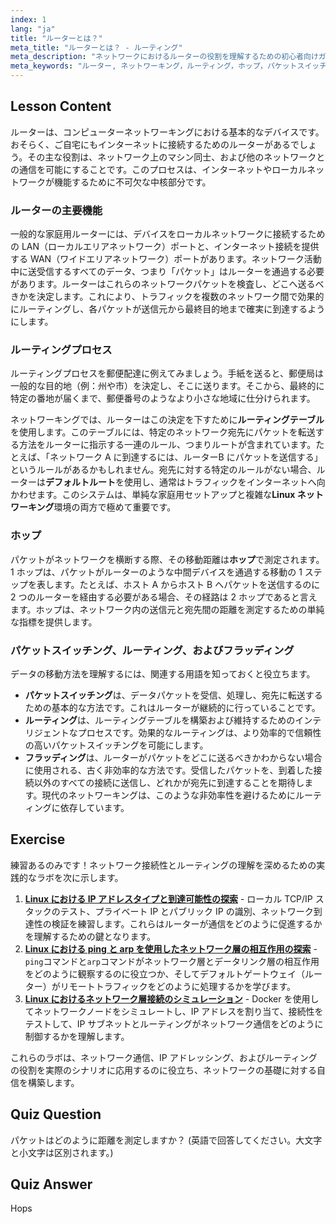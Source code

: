 ```yaml
---
index: 1
lang: "ja"
title: "ルーターとは？"
meta_title: "ルーターとは？ - ルーティング"
meta_description: "ネットワークにおけるルーターの役割を理解するための初心者向けガイド。ルーティング、パケットスイッチング、ホップ、ルーターがルーティングテーブルを使用してネットワーク間でデータを転送する方法について学びます。Linux ネットワーキング学習に不可欠なネットワークガイドです。"
meta_keywords: "ルーター, ネットワーキング，ルーティング，ホップ，パケットスイッチング，Linux ネットワーキング，初心者チュートリアル，ネットワークガイド"
---
```


## Lesson Content

ルーターは、コンピューターネットワーキングにおける基本的なデバイスです。おそらく、ご自宅にもインターネットに接続するためのルーターがあるでしょう。その主な役割は、ネットワーク上のマシン同士、および他のネットワークとの通信を可能にすることです。このプロセスは、インターネットやローカルネットワークが機能するために不可欠な中核部分です。

### ルーターの主要機能

一般的な家庭用ルーターには、デバイスをローカルネットワークに接続するための LAN（ローカルエリアネットワーク）ポートと、インターネット接続を提供する WAN（ワイドエリアネットワーク）ポートがあります。ネットワーク活動中に送受信するすべてのデータ、つまり「パケット」はルーターを通過する必要があります。ルーターはこれらのネットワークパケットを検査し、どこへ送るべきかを決定します。これにより、トラフィックを複数のネットワーク間で効果的にルーティングし、各パケットが送信元から最終目的地まで確実に到達するようにします。

### ルーティングプロセス

ルーティングプロセスを郵便配達に例えてみましょう。手紙を送ると、郵便局は一般的な目的地（例：州や市）を決定し、そこに送ります。そこから、最終的に特定の番地が届くまで、郵便番号のようなより小さな地域に仕分けられます。

ネットワーキングでは、ルーターはこの決定を下すために**ルーティングテーブル**を使用します。このテーブルには、特定のネットワーク宛先にパケットを転送する方法をルーターに指示する一連のルール、つまりルートが含まれています。たとえば、「ネットワーク A に到達するには、ルーターB にパケットを送信する」というルールがあるかもしれません。宛先に対する特定のルールがない場合、ルーターは**デフォルトルート**を使用し、通常はトラフィックをインターネットへ向かわせます。このシステムは、単純な家庭用セットアップと複雑な**Linux ネットワーキング**環境の両方で極めて重要です。

### ホップ

パケットがネットワークを横断する際、その移動距離は**ホップ**で測定されます。1 ホップは、パケットがルーターのような中間デバイスを通過する移動の 1 ステップを表します。たとえば、ホスト A からホスト B へパケットを送信するのに 2 つのルーターを経由する必要がある場合、その経路は 2 ホップであると言えます。ホップは、ネットワーク内の送信元と宛先間の距離を測定するための単純な指標を提供します。

### パケットスイッチング、ルーティング、およびフラッディング

データの移動方法を理解するには、関連する用語を知っておくと役立ちます。

- **パケットスイッチング**は、データパケットを受信、処理し、宛先に転送するための基本的な方法です。これはルーターが継続的に行っていることです。
- **ルーティング**は、ルーティングテーブルを構築および維持するためのインテリジェントなプロセスです。効果的なルーティングは、より効率的で信頼性の高いパケットスイッチングを可能にします。
- **フラッディング**は、ルーターがパケットをどこに送るべきかわからない場合に使用される、古く非効率的な方法です。受信したパケットを、到着した接続以外のすべての接続に送信し、どれかが宛先に到達することを期待します。現代のネットワーキングは、このような非効率性を避けるためにルーティングに依存しています。

## Exercise

練習あるのみです！ネットワーク接続性とルーティングの理解を深めるための実践的なラボを次に示します。

1.  **[Linux における IP アドレスタイプと到達可能性の探索](https://labex.io/ja/labs/comptia-explore-ip-address-types-and-reachability-in-linux-592780)** - ローカル TCP/IP スタックのテスト、プライベート IP とパブリック IP の識別、ネットワーク到達性の検証を練習します。これらはルーターが通信をどのように促進するかを理解するための鍵となります。
2.  **[Linux における ping と arp を使用したネットワーク層の相互作用の探索](https://labex.io/ja/labs/comptia-explore-network-layer-interaction-with-ping-and-arp-in-linux-592746)** - `ping`コマンドと`arp`コマンドがネットワーク層とデータリンク層の相互作用をどのように観察するのに役立つか、そしてデフォルトゲートウェイ（ルーター）がリモートトラフィックをどのように処理するかを学びます。
3.  **[Linux におけるネットワーク層接続のシミュレーション](https://labex.io/ja/labs/comptia-simulate-network-layer-connectivity-in-linux-592752)** - Docker を使用してネットワークノードをシミュレートし、IP アドレスを割り当て、接続性をテストして、IP サブネットとルーティングがネットワーク通信をどのように制御するかを理解します。

これらのラボは、ネットワーク通信、IP アドレッシング、およびルーティングの役割を実際のシナリオに応用するのに役立ち、ネットワークの基礎に対する自信を構築します。

## Quiz Question

パケットはどのように距離を測定しますか？ (英語で回答してください。大文字と小文字は区別されます。)

## Quiz Answer

Hops
